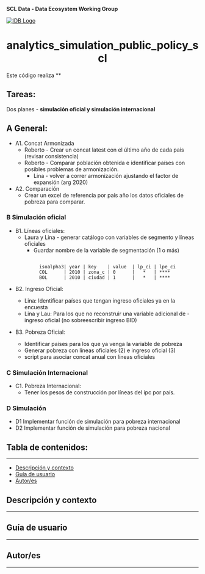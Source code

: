 **SCL Data - Data Ecosystem Working Group**

[![IDB Logo](https://scldata.iadb.org/assets/iadb-7779368a000004449beca0d4fc6f116cc0617572d549edf2ae491e9a17f63778.png)](https://scldata.iadb.org)


<h1 align="center"> analytics_simulation_public_policy_scl </h1>

Este código realiza **


## Tareas: 

Dos planes - **simulación oficial y simulación internacional**

## A General:
- A1. Concat Armonizada
    - Roberto - Crear un concat latest con el último año de cada país (revisar consistencia)
    - Roberto - Comparar población obtenida e identificar países con posibles problemas de armonización.
        - Lina - volver a correr armonización ajustando el factor de expansión (arg 2020)
- A2. Comparación
    - Crear un excel de referencia por país año los datos oficiales de pobreza para comparar. 
        
### B Simulación oficial

- B1. Líneas oficiales:
    - Laura y Lina - generar catálogo con variables de segmento y líneas oficiales
        - Guardar nombre de la variable de segmentación (1 o más)
```

            isoalpha3| year | key    | value  | lp_ci | lpe_ci
            COL      | 2010 | zona_c | 0      |   *   | ****
            BOL      | 2010 | ciudad | 1      |   *   | ****
```

- B2. Ingreso Oficial:
    - Lina: Identificar países que tengan ingreso oficiales ya en la encuesta
    - Lina y Lau: Para los que no reconstruir una variable adicional de - ingreso oficial (no sobreescribir ingreso BID)

- B3. Pobreza Oficial:
    - Identificar paises para los que ya venga la variable de pobreza
    - Generar pobreza con líneas oficiales (2) e ingreso oficial (3)
    - script para asociar concat anual con líneas oficiales 

### C Simulación Internacional

- C1. Pobreza Internacional:
    - Tener los pesos de construcción por líneas del ipc por país.

### D Simulación
- D1 Implementar función de simulación para pobreza internacional
- D2 Implementar función de simulación para pobreza nacional
            
## Tabla de contenidos: 
--- 
- [Descripción y contexto](#descripción-y-contexto)
- [Guía de usuario](#guía-de-usuario)
- [Autor/es](#autores)


## Descripción y contexto
---

## Guía de usuario
---


## Autor/es
--- 
